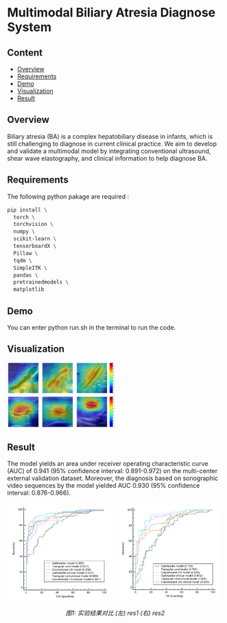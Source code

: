 # Multimodal Biliary Atresia Diagnose System

## Content
- [Overview](#overview)
- [Requirements](#requirements)
- [Demo](#demo)
- [Visualization](#visualization)
- [Result](#result)

## Overview
Biliary atresia (BA) is a complex hepatobiliary disease in infants, which is still challenging to diagnose in current clinical practice. We aim to develop and validate a multimodal model by integrating conventional ultrasound, shear wave elastography, and clinical information to help diagnose BA.

## Requirements
The following python pakage are required :
```bash
pip install \
  torch \
  torchvision \
  numpy \
  scikit-learn \
  tensorboardX \
  Pillow \
  tqdm \
  SimpleITK \
  pandas \
  pretrainedmodels \
  matplotlib
```

## Demo
You can enter python run.sh in the terminal to run the code.

## Visualization
<img src="imgs/m12.png" style="max-width: 50%; height: auto;">

## Result
The model yields  an area under receiver operating characteristic curve (AUC) of 0.941 (95% confidence interval: 0.891-0.972) on the multi-center external validation dataset. Moreover, the diagnosis based on sonographic video sequences by the model yielded AUC 0.930 (95% confidence interval: 0.876-0.966).
<div style="display: flex; justify-content: space-around; align-items: center;">
  <img src="imgs/res1.png" alt="结果图1" style="max-width: 48%; height: auto;">
  <img src="imgs/res2.png" alt="结果图2" style="max-width: 48%; height: auto;">
</div>
<p align="center">
  <em>图1: 实验结果对比 (左) res1 (右) res2</em>
</p>
